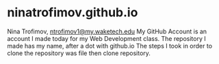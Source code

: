 # ninatrofimov.github.io
Nina Trofimov, ntrofimov1@my.waketech.edu
My GitHub Account is an account I made today for my Web Development class.
The repository I made has my name, after a dot with github.io
The steps I took in order to clone the repository was file then clone repository.